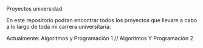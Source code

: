 Proyectos universidad

En este repositorio podran encontrar todos los proyectos que llevare a cabo a lo largo de toda mi carrera universitaria:

Actualmente:
        Algoritmos y Programación 1 // Algoritmos Y Programación 2
